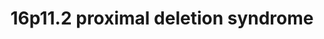 ---
annotations:
- id: DOID:0060398
  parent: genetic disease
  type: Disease Ontology
  value: chromosome 16p11.2 deletion syndrome
- id: DOID:630
  parent: genetic disease
  type: Disease Ontology
  value: genetic disease
- id: DOID:0060388
  parent: genetic disease
  type: Disease Ontology
  value: chromosomal deletion syndrome
- id: PW:0000013
  parent: disease pathway
  type: Pathway Ontology
  value: disease pathway
authors:
- Fehrhart
- Khanspers
- Egonw
- Eweitz
- Ash iyer
citedin: ''
communities:
- Diseases
- ONTOX
- RareDiseases
description: '16p11.2 proximal deletion syndrome is a rare genetic disorder (copy
  number variation) caused by a deletion in the region of chromosome 16 from 29,592,751
  to 30,190,593 bp (GRCh37). The breakpoints are from: Dell''Edera 2018 PMID: 29609622.  '
last-edited: 2025-06-30
ndex: 6f859ff1-8b73-11eb-9e72-0ac135e8bacf
organisms:
- Homo sapiens
redirect_from:
- /index.php/Pathway:WP4949
- /instance/WP4949
- /instance/WP4949_r139685
revision: r139685
schema-jsonld:
- '@context': https://schema.org/
  '@id': https://wikipathways.github.io/pathways/WP4949.html
  '@type': Dataset
  creator:
    '@type': Organization
    name: WikiPathways
  description: '16p11.2 proximal deletion syndrome is a rare genetic disorder (copy
    number variation) caused by a deletion in the region of chromosome 16 from 29,592,751
    to 30,190,593 bp (GRCh37). The breakpoints are from: Dell''Edera 2018 PMID: 29609622.  '
  keywords:
  - 1-(1Z-octadecenyl)-sn-glycero-3-phosphate(2−)
  - 1-(1Z-octadecenyl)-sn-glycero-3-phospho-(N-hexadecanoyl)ethanolamine(1−)
  - 1-hexadecanoyl-sn-glycero-3-phosphocholine
  - 1-hexadecyl-sn-glycero-3-phosphate(2−)
  - 1-oleoyl-sn-glycero-3-phosphate(2−)
  - 1-palmitoyl-sn-glycerol 3-phosphate(2−)
  - 1-phosphatidyl-1D-myo-inositol(1−)
  - 5-phospho-α-D-ribose 1-diphosphate
  - ALDOA
  - ASPHD1
  - Actin
  - BPTF
  - CASP8
  - CCDC6
  - CCT2
  - CCT3
  - CCT4
  - CCT5
  - CCT6A
  - CCT6B
  - CCT7
  - CCT8
  - CDIPT
  - CDP-diacylglycerol(2−)
  - CO2
  - CORO1A
  - Ca2+
  - D-glyceraldehyde 3-phosphate(2−)
  - DOC2A
  - Diacylglycerol
  - ESR1
  - EZR
  - FIMP
  - GDPD3
  - H+
  - HDAC3
  - HIRA
  - HIRIP3
  - Histone
  - H₂O
  - IGBP1
  - IGFBP3
  - INO80E
  - KCTD13
  - KIF22
  - KMT2C
  - KMT2D
  - MAB21L4
  - MAP2K3
  - MAP2K6
  - MAPK3
  - MAZ
  - MSN
  - MVP
  - N,1-dioleoyl-sn-glycero-3-phosphoethanolamine(1−)
  - N-arachidonoyl-1-oleoyl-sn-glycero-3-phosphoethanolamine(1−)
  - N-hexadecanoylsphingosine
  - N-icosanoylsphingosine
  - N-octadecanoylsphingosine
  - N-palmitoyl-1-oleoyl-sn-glycero-3-phosphoethanolamine(1−)
  - NFKB1
  - NR3C1
  - PAGR1
  - PARP4
  - PAXIP1
  - PCNA
  - PPARG
  - PPP2CA
  - PPP2CB
  - PPP2R1A
  - PPP2R5D
  - PPP4C
  - PPP4R1
  - PPP4R2
  - PPP4R3A
  - PPP4R3B
  - PPP4R3C
  - PPP4R4
  - PRRT2
  - PTEN
  - QPRT
  - REL
  - SEZ6L2
  - SIAH1
  - SPN
  - Sodium molybdate
  - TAOK2
  - TBX6
  - TCP1
  - TLCD3B
  - TMEM219
  - TP53
  - TRAF2
  - TRAF6
  - UNC13A
  - UNC13B
  - YPEL3
  - ZG16
  - anandamide
  - choline
  - choline alfoscerate
  - coenzyme A(4−)
  - cytidine 5'-monophosphate(2−)
  - diphosphate(3−)
  - glycerone phosphate(2−)
  - hexadecanoate
  - hsa-mir-3680-2
  - icosanoyl-CoA(4−)
  - lysophosphatidylcholine O-16:0/0:0
  - myo-inositol
  - nicotinate β-D-ribonucleotide
  - oleoyl ethanolamide
  - palmitoyl ethanolamide
  - palmitoyl-CoA(4−)
  - phthalic acid
  - quinolinate
  - sphingosine(1+)
  - stearoyl-CoA(4−)
  - β-D-fructofuranose 1,6-bisphosphate(4−)
  license: CC0
  name: 16p11.2 proximal deletion syndrome
seo: CreativeWork
title: 16p11.2 proximal deletion syndrome
wpid: WP4949
---
